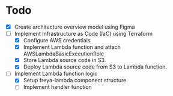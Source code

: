 # Todo

* [x] Create architecture overview model using Figma
* [ ] Implement Infrastructure as Code (IaC) using Terraform
  * [x] Configure AWS credentials
  * [x] Implement Lambda function and attach AWSLambdaBasicExecutionRole
  * [x] Store Lambda source code in S3.
  * [x] Deploy Lambda source code from S3 to Lambda function.
* [ ] Implement Lambda function logic
  * [x] Setup freya-lambda component structure
  * [ ] Implement handler function

